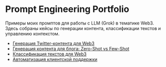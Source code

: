 # Prompt Engineering Portfolio
Примеры моих промптов для работы с LLM (Grok) в тематике Web3. Здесь собраны кейсы по генерации контента, классификации текстов и управлению контекстом.
- [Генерация Twitter-контента для Web3](web3_twitter_content_generation.md)  
- [Генерация контента для блога: Zero-Shot vs Few-Shot](web3_blog_content_zero_vs_few_shot.md)  
- [Классификация текстов для Web3](web3_text_classification.md)
- [Автоматизация клиентской поддержки]([Prompt-Engineering-Portfolio](https://github.com/VladF12/Prompt-Engineering-Portfolio/blob/ed465abf62e052d070f449a71ffecda7489aeb75/Prompt%204%20Grok%20Customer%20Support.md))
